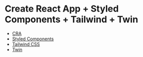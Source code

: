 # Create React App + Styled Components + Tailwind + Twin

- [CRA](https://create-react-app.dev/)
- [Styled Components](https://styled-components.com/)
- [Tailwind CSS](https://tailwindcss.com/)
- [Twin](https://github.com/ben-rogerson/twin.macro)
